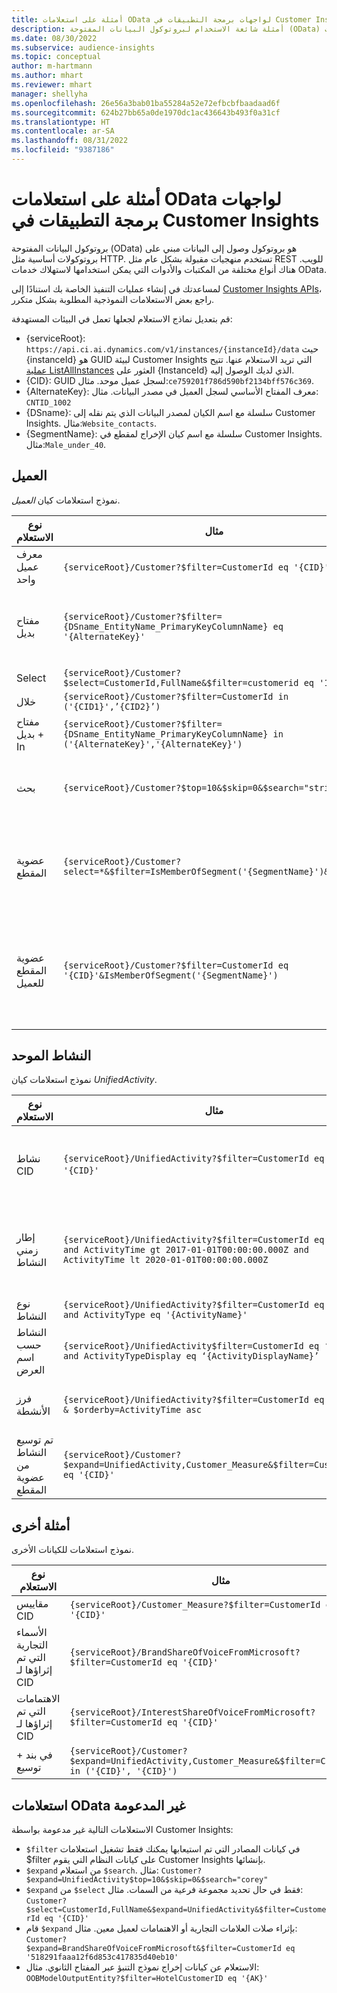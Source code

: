 ```yaml
---
title: أمثلة على استعلامات OData لواجهات برمجة التطبيقات في Customer Insights
description: أمثلة شائعة الاستخدام لبروتوكول البيانات المفتوحة (OData) للاستعلام عن واجهات API الخاصة بـ Customer Insights لمراجعة البيانات.
ms.date: 08/30/2022
ms.subservice: audience-insights
ms.topic: conceptual
author: m-hartmann
ms.author: mhart
ms.reviewer: mhart
manager: shellyha
ms.openlocfilehash: 26e56a3bab01ba55284a52e72efbcbfbaadaad6f
ms.sourcegitcommit: 624b27bb65a0de1970dc1ac436643b493f0a31cf
ms.translationtype: HT
ms.contentlocale: ar-SA
ms.lasthandoff: 08/31/2022
ms.locfileid: "9387186"
---
```

# <a name="odata-query-examples-for-customer-insights-apis"></a>أمثلة على استعلامات OData لواجهات برمجة التطبيقات في Customer Insights

بروتوكول البيانات المفتوحة (OData) هو بروتوكول وصول إلى البيانات مبني على بروتوكولات أساسية مثل HTTP. تستخدم منهجيات مقبولة بشكل عام مثل REST للويب. هناك أنواع مختلفة من المكتبات والأدوات التي يمكن استخدامها لاستهلاك خدمات OData.

لمساعدتك في إنشاء عمليات التنفيذ الخاصة بك استنادًا إلى [Customer Insights APIs](apis.md)، راجع بعض الاستعلامات النموذجية المطلوبة بشكل متكرر.

قم بتعديل نماذج الاستعلام لجعلها تعمل في البيئات المستهدفة:

- {serviceRoot}: `https://api.ci.ai.dynamics.com/v1/instances/{instanceId}/data` حيث {instanceId} هو GUID لبيئة Customer Insights التي تريد الاستعلام عنها. تتيح [عملية ListAllInstances](https://developer.ci.ai.dynamics.com/api-details#api=CustomerInsights&operation=Get-all-instances) العثور على {InstanceId} الذي لديك الوصول إليه.
- {CID}:‏ GUID لسجل عميل موحد. مثال:`ce759201f786d590bf2134bff576c369`.
- {AlternateKey}: معرف المفتاح الأساسي لسجل العميل في مصدر البيانات. مثال: `CNTID_1002`
- {DSname}: سلسلة مع اسم الكيان لمصدر البيانات الذي يتم نقله إلى Customer Insights. مثال:`Website_contacts`.
- {SegmentName}: سلسلة مع اسم كيان الإخراج لمقطع في Customer Insights. مثال:`Male_under_40`.

## <a name="customer"></a>العميل 

نموذج استعلامات كيان *العميل*.

|نوع الاستعلام |مثال  | ‏‫ملاحظة‬  |
|---------|---------|---------|
|معرف عميل واحد     | `{serviceRoot}/Customer?$filter=CustomerId eq '{CID}'`          |  |
|مفتاح بديل    | `{serviceRoot}/Customer?$filter={DSname_EntityName_PrimaryKeyColumnName} eq '{AlternateKey}'`         |  تستمر المفاتيح البديلة في كيان العميل الموحد       |
|Select   | `{serviceRoot}/Customer?$select=CustomerId,FullName&$filter=customerid eq '1'`        |         |
|خلال    | `{serviceRoot}/Customer?$filter=CustomerId in ('{CID1}',’{CID2}’)`        |         |
|مفتاح بديل + In   | `{serviceRoot}/Customer?$filter={DSname_EntityName_PrimaryKeyColumnName} in ('{AlternateKey}','{AlternateKey}')`         |         |
|بحث   | `{serviceRoot}/Customer?$top=10&$skip=0&$search="string"`        |   يُرجع أهم 10 نتائج لسلسلة بحث      |
|عضوية المقطع  | `{serviceRoot}/Customer?select=*&$filter=IsMemberOfSegment('{SegmentName}')&$top=10`     | إرجاع عدد الصفوف المعين مسبقًا من كيان التجزئة.      |
|عضوية المقطع للعميل | `{serviceRoot}/Customer?$filter=CustomerId eq '{CID}'&IsMemberOfSegment('{SegmentName}')`     | إرجاع ملف تعريف العميل إذا كان عضوًا في مقطع معين     |

## <a name="unified-activity"></a>النشاط الموحد

نموذج استعلامات كيان *UnifiedActivity*.

|نوع الاستعلام |مثال  | ‏‫ملاحظة‬  |
|---------|---------|---------|
|نشاط CID     | `{serviceRoot}/UnifiedActivity?$filter=CustomerId eq '{CID}'`          | سرد أنشطة ملف تعريف عميل محدد |
|إطار زمني النشاط    | `{serviceRoot}/UnifiedActivity?$filter=CustomerId eq '{CID}' and ActivityTime gt 2017-01-01T00:00:00.000Z and ActivityTime lt 2020-01-01T00:00:00.000Z`     |  أنشطة ملف تعريف العميل في إطار زمني       |
|نوع النشاط     |   `{serviceRoot}/UnifiedActivity?$filter=CustomerId eq '{CID}' and ActivityType eq '{ActivityName}'`        |         |
|النشاط حسب اسم العرض     | `{serviceRoot}/UnifiedActivity$filter=CustomerId eq ‘{CID}’ and ActivityTypeDisplay eq ‘{ActivityDisplayName}’`        | |
|فرز الأنشطة    | `{serviceRoot}/UnifiedActivity?$filter=CustomerId eq ‘{CID}’ & $orderby=ActivityTime asc`     |  فرز الأنشطة تصاعديًا أو تنازليًا       |
|تم توسيع النشاط من عضوية المقطع  |   `{serviceRoot}/Customer?$expand=UnifiedActivity,Customer_Measure&$filter=CustomerId eq '{CID}'`     |         |

## <a name="other-examples"></a>أمثلة أخرى

نموذج استعلامات للكيانات الأخرى.

|نوع الاستعلام |مثال  | ‏‫ملاحظة‬  |
|---------|---------|---------|
|مقاييس CID    | `{serviceRoot}/Customer_Measure?$filter=CustomerId eq '{CID}'`          |  |
|الأسماء التجارية التي تم إثراؤها لـ CID    | `{serviceRoot}/BrandShareOfVoiceFromMicrosoft?$filter=CustomerId eq '{CID}'`  |       |
|الاهتمامات التي تم إثراؤها لـ CID    |   `{serviceRoot}/InterestShareOfVoiceFromMicrosoft?$filter=CustomerId eq '{CID}'`       |         |
|في بند + توسيع     | `{serviceRoot}/Customer?$expand=UnifiedActivity,Customer_Measure&$filter=CustomerId in ('{CID}', '{CID}')`         | |

## <a name="not-supported-odata-queries"></a>استعلامات OData غير المدعومة

الاستعلامات التالية غير مدعومة بواسطة Customer Insights:

- `$filter` في كيانات المصادر التي تم استيعابها يمكنك فقط تشغيل استعلامات $filter على كيانات النظام التي يقوم Customer Insights بإنشائها.
- `$expand` من استعلام `$search`. مثال: `Customer?$expand=UnifiedActivity$top=10&$skip=0&$search="corey"`
- `$expand` من `$select` فقط في حال تحديد مجموعة فرعية من السمات. مثال: `Customer?$select=CustomerId,FullName&$expand=UnifiedActivity&$filter=CustomerId eq '{CID}'`
- قام `$expand` بإثراء صلات العلامات التجارية أو الاهتمامات لعميل معين. مثال: `Customer?$expand=BrandShareOfVoiceFromMicrosoft&$filter=CustomerId eq '518291faaa12f6d853c417835d40eb10'`
- الاستعلام عن كيانات إخراج نموذج التنبؤ عبر المفتاح الثانوي. مثال: `OOBModelOutputEntity?$filter=HotelCustomerID eq '{AK}'`
